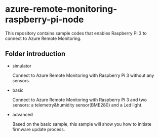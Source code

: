 # azure-remote-monitoring-raspberry-pi-node

This repository contains sample codes that enables Raspberry Pi 3 to connect to Azure Remote Monitoring.

## Folder introduction
- simulator

  	Connect to Azure Remote Monitoring with Raspberry Pi 3 without any sensors.
  
- basic

  	Connect to Azure Remote Monitoring with Raspberry Pi 3 and two sensors: a telemetry&humidity sensor(BME280) and a Led light.
  
- advanced

  	Based on the basic sample, this sample will show you how to initiate firmware update process.